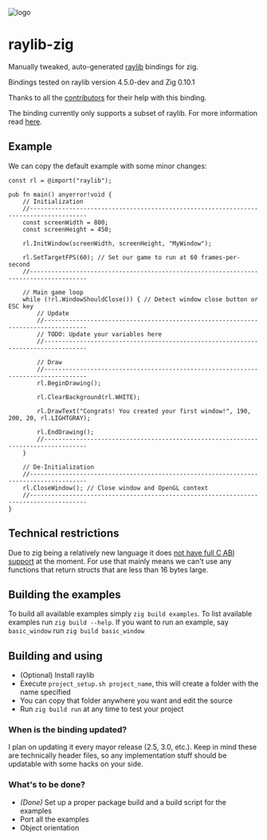 ![logo](https://github.com/Not-Nik/raylib-zig/raw/devel/logo/logo.png)

# raylib-zig

Manually tweaked, auto-generated [raylib](https://github.com/raysan5/raylib) bindings for zig.

Bindings tested on raylib version 4.5.0-dev and Zig 0.10.1

Thanks to all the [contributors](https://github.com/Not-Nik/raylib-zig/graphs/contributors) for their help with this binding.

The binding currently only supports a subset of raylib. For more information read [here](#technical-restrictions).

## Example

We can copy the default example with some minor changes:

```zig
const rl = @import("raylib");

pub fn main() anyerror!void {
    // Initialization
    //--------------------------------------------------------------------------------------
    const screenWidth = 800;
    const screenHeight = 450;

    rl.InitWindow(screenWidth, screenHeight, "MyWindow");

    rl.SetTargetFPS(60); // Set our game to run at 60 frames-per-second
    //--------------------------------------------------------------------------------------

    // Main game loop
    while (!rl.WindowShouldClose()) { // Detect window close button or ESC key
        // Update
        //----------------------------------------------------------------------------------
        // TODO: Update your variables here
        //----------------------------------------------------------------------------------

        // Draw
        //----------------------------------------------------------------------------------
        rl.BeginDrawing();

        rl.ClearBackground(rl.WHITE);

        rl.DrawText("Congrats! You created your first window!", 190, 200, 20, rl.LIGHTGRAY);

        rl.EndDrawing();
        //----------------------------------------------------------------------------------
    }

    // De-Initialization
    //--------------------------------------------------------------------------------------
    rl.CloseWindow(); // Close window and OpenGL context
    //--------------------------------------------------------------------------------------
}
```

## Technical restrictions

Due to zig being a relatively new language it does [not have full C ABI support](https://github.com/ziglang/zig/issues/1481) at the moment. For use that mainly means we can't use any functions that return structs that are less than 16 bytes large.

## Building the examples

To build all available examples simply `zig build examples`. To list available examples run `zig build --help`. If you want to run an example, say `basic_window` run `zig build basic_window`

## Building and using

+ (Optional) Install raylib
+ Execute `project_setup.sh project_name`, this will create a folder with the name specified
+ You can copy that folder anywhere you want and edit the source
+ Run `zig build run` at any time to test your project

### When is the binding updated?

I plan on updating it every mayor release (2.5, 3.0, etc.). Keep in mind these are technically header files, so any implementation stuff should be updatable with some hacks on your side.

### What's to be done?

+ _(Done)_ Set up a proper package build and a build script for the examples
+ Port all the examples
+ Object orientation
